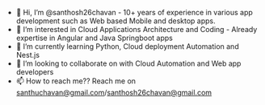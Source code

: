 - 👋 Hi, I’m @santhosh26chavan - 10+ years of experience in various app development such as Web based Mobile and desktop apps.
- 👀 I’m interested in Cloud Applications Architecture and Coding - Already expertise in Angular and Java Springboot apps
- 🌱 I’m currently learning Python, Cloud deployment Automation and Nest.js
- 💞️ I’m looking to collaborate on with Cloud Automation and Web app developers
- 📫 How to reach me?? Reach me on santhuchavan@gmail.com/santhosh26chavan@gmail.com

<!---
santhosh26chavan/santhosh26chavan is a ✨ special ✨ repository because its `README.md` (this file) appears on your GitHub profile.
You can click the Preview link to take a look at your changes.
--->
